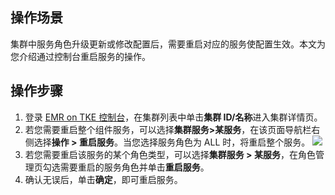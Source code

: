 ## 操作场景
集群中服务角色升级更新或修改配置后，需要重启对应的服务使配置生效。本文为您介绍通过控制台重启服务的操作。

## 操作步骤
1. 登录 [EMR on TKE 控制台](https://console.cloud.tencent.com/emr/tke)，在集群列表中单击**集群 ID/名称**进入集群详情页。
2. 若您需要重启整个组件服务，可以选择**集群服务>某服务**，在该页面导航栏右侧选择**操作 > 重启服务**。当您选择服务角色为 ALL 时，将重启整个服务。
![](https://qcloudimg.tencent-cloud.cn/raw/6e77840ef2779fe7a1881a7e7435cd95.png)
3. 若您需要重启该服务的某个角色类型，可以选择**集群服务 > 某服务**，在角色管理页勾选需要重启的服务角色并单击**重启服务**。
4. 确认无误后，单击**确定**，即可重启服务。
